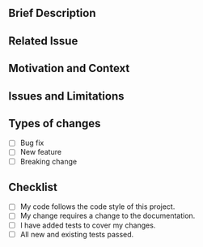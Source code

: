 
## Brief Description

<!--- Describe your changes in detail -->

## Related Issue

## Motivation and Context

<!--- Why is this change required? What problem does it solve? -->

## Issues and Limitations

## Types of changes

- [ ] Bug fix
- [ ] New feature
- [ ] Breaking change

## Checklist

- [ ] My code follows the code style of this project.
- [ ] My change requires a change to the documentation.
- [ ] I have added tests to cover my changes.
- [ ] All new and existing tests passed.
